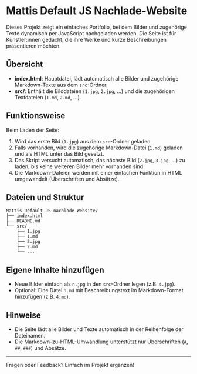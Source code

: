 # Mattis Default JS Nachlade-Website

Dieses Projekt zeigt ein einfaches Portfolio, bei dem Bilder und zugehörige Texte dynamisch per JavaScript nachgeladen werden. Die Seite ist für Künstler:innen gedacht, die ihre Werke und kurze Beschreibungen präsentieren möchten.

## Übersicht
- **index.html**: Hauptdatei, lädt automatisch alle Bilder und zugehörige Markdown-Texte aus dem `src`-Ordner.
- **src/**: Enthält die Bilddateien (`1.jpg`, `2.jpg`, ...) und die zugehörigen Textdateien (`1.md`, `2.md`, ...).

## Funktionsweise
Beim Laden der Seite:
1. Wird das erste Bild (`1.jpg`) aus dem `src`-Ordner geladen.
2. Falls vorhanden, wird die zugehörige Markdown-Datei (`1.md`) geladen und als HTML unter das Bild gesetzt.
3. Das Skript versucht automatisch, das nächste Bild (`2.jpg`, `3.jpg`, ...) zu laden, bis keine weiteren Bilder mehr vorhanden sind.
4. Die Markdown-Dateien werden mit einer einfachen Funktion in HTML umgewandelt (Überschriften und Absätze).

## Dateien und Struktur
```
Mattis Default JS nachlade Website/
├── index.html
├── README.md
└── src/
    ├── 1.jpg
    ├── 1.md
    ├── 2.jpg
    ├── 2.md
    └── ...
```

## Eigene Inhalte hinzufügen
- Neue Bilder einfach als `n.jpg` in den `src`-Ordner legen (z.B. `4.jpg`).
- Optional: Eine Datei `n.md` mit Beschreibungstext im Markdown-Format hinzufügen (z.B. `4.md`).

## Hinweise
- Die Seite lädt alle Bilder und Texte automatisch in der Reihenfolge der Dateinamen.
- Die Markdown-zu-HTML-Umwandlung unterstützt nur Überschriften (`#`, `##`, `###`) und Absätze.

---

Fragen oder Feedback? Einfach im Projekt ergänzen! 